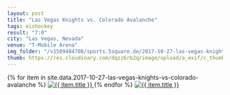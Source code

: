 ```yaml
---
layout: post
title: "Las Vegas Knights vs. Colorado Avalanche"
tags: eishockey
result: "7:0"
city: "Las Vegas, Nevada"
venue: "T-Mobile Arena"
img_folder: "/v1509484708/sports.5square.de/2017-10-27-las-vegas-knights-vs-colorado-avalanche/"
thumb: https://res.cloudinary.com/dqzz6rb2q/image/upload/a_exif/c_thumb,g_center,h_251,w_251/v1509484708/sports.5square.de/2017-10-27-las-vegas-knights-vs-colorado-avalanche/IMG_2734.jpg
---
```

<div id="lightgallery">
{% for item in site.data.2017-10-27-las-vegas-knights-vs-colorado-avalanche %}
  <a href="#" data-src="{{ site.img_baseurl }}{{ page.img_folder }}{{ item.file }}">
      <img src="{{ site.img_baseurl }}{{ site.img_thumb }}{{ page.img_folder }}{{ item.file }}" alt="{{ item.title }}" />  
  </a>
{% endfor %}
  <a href="#" data-poster="http://res.cloudinary.com/dqzz6rb2q/video/upload/c_thumb,h_500,w_500/v1511794477/sports.5square.de/IMG_2744.jpg" data-html="#video1">
      <img src="http://res.cloudinary.com/dqzz6rb2q/video/upload/c_thumb,h_251,w_251/v1511794477/sports.5square.de/IMG_2744.jpg" alt="{{ item.title }}" />  
  </a>
</div>

<!-- Hidden video div -->
<div style="display:none;" id="video1">
    <video class="lg-video-object lg-html5" controls preload="none">
        <source src="http://res.cloudinary.com/dqzz6rb2q/video/upload/c_scale,w_800/v1511794477/sports.5square.de/IMG_2744.mp4" type="video/mp4">
         Your browser does not support HTML5 video.
    </video>
</div>
